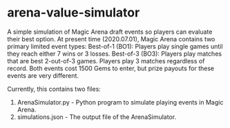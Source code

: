 # arena-value-simulator
A simple simulation of Magic Arena draft events so players can evaluate their best option.
At present time (2020.07.01), Magic Arena contains two primary limited event types:
  Best-of-1 (BO1): Players play single games until they reach either 7 wins or 3 losses.
  Best-of-3 (BO3): Players play matches that are best 2-out-of-3 games. Players play 3 matches regardless of record.
Both events cost 1500 Gems to enter, but prize payouts for these events are very different.

Currently, this contains two files:
1. ArenaSimulator.py - Python program to simulate playing events in Magic Arena.
2. simulations.json - The output file of the ArenaSimulator.
